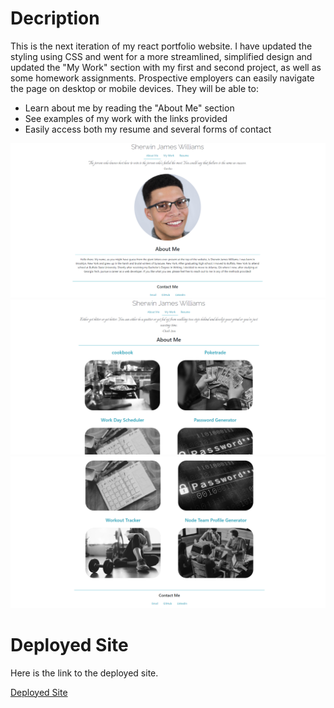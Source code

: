 # Decription
This is the next iteration of my react portfolio website. I have updated the styling using CSS and went for a more streamlined, simplified design and updated the "My Work" section with my first and second project, as well as some homework assignments. Prospective employers can easily navigate the page on desktop or mobile devices. They will be able to:
- Learn about me by reading the "About Me" section
- See examples of my work with the links provided
- Easily access both my resume and several forms of contact

![Portfolio Site](src/images/deploy1.png)
![Portfolio Site 2](src/images/deploy2.png)
![Portfolio Site 3](src/images/deploy3.png)

# Deployed Site
Here is the link to the deployed site.

[Deployed Site](https://shrwnwilliams.github.io/sherwin-react-portfolio/)